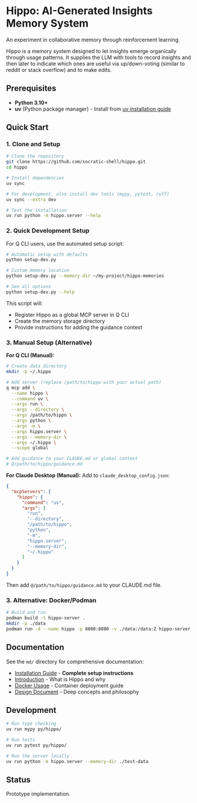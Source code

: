 # Hippo: AI-Generated Insights Memory System

An experiment in collaborative memory through reinforcement learning.

Hippo is a memory system designed to let insights emerge organically through usage patterns. It supplies the LLM with tools to record insights and then later to indicate which ones are useful via up/down-voting (similar to reddit or stack overflow) and to make edits.

## Prerequisites

- **Python 3.10+**
- **uv** (Python package manager) - Install from [uv installation guide](https://docs.astral.sh/uv/getting-started/installation/)

## Quick Start

### 1. Clone and Setup

```bash
# Clone the repository
git clone https://github.com/socratic-shell/hippo.git
cd hippo

# Install dependencies
uv sync

# For development, also install dev tools (mypy, pytest, ruff)
uv sync --extra dev

# Test the installation
uv run python -m hippo.server --help
```

### 2. Quick Development Setup

For Q CLI users, use the automated setup script:

```bash
# Automatic setup with defaults
python setup-dev.py

# Custom memory location
python setup-dev.py --memory-dir ~/my-project/hippo-memories

# See all options
python setup-dev.py --help
```

This script will:
- Register Hippo as a global MCP server in Q CLI
- Create the memory storage directory
- Provide instructions for adding the guidance context

### 3. Manual Setup (Alternative)

**For Q CLI (Manual):**
```bash
# Create data directory
mkdir -p ~/.hippo

# Add server (replace /path/to/hippo with your actual path)
q mcp add \
  --name hippo \
  --command uv \
  --args run \
  --args --directory \
  --args /path/to/hippo \
  --args python \
  --args -m \
  --args hippo.server \
  --args --memory-dir \
  --args ~/.hippo \
  --scope global

# Add guidance to your CLAUDE.md or global context
# @/path/to/hippo/guidance.md
```

**For Claude Desktop (Manual):** Add to `claude_desktop_config.json`:
```json
{
  "mcpServers": {
    "hippo": {
      "command": "uv",
      "args": [
        "run", 
        "--directory", 
        "/path/to/hippo", 
        "python", 
        "-m", 
        "hippo.server", 
        "--memory-dir", 
        "~/.hippo"
      ]
    }
  }
}
```

Then add `@/path/to/hippo/guidance.md` to your CLAUDE.md file.

### 3. Alternative: Docker/Podman

```bash
# Build and run
podman build -t hippo-server .
mkdir -p ./data
podman run -d --name hippo -p 8080:8080 -v ./data:/data:Z hippo-server
```

## Documentation

See the `md/` directory for comprehensive documentation:

- [Installation Guide](md/installation.md) - **Complete setup instructions**
- [Introduction](md/introduction.md) - What is Hippo and why
- [Docker Usage](md/docker.md) - Container deployment guide
- [Design Document](md/design/design-doc.md) - Deep concepts and philosophy

## Development

```bash
# Run type checking
uv run mypy py/hippo/

# Run tests
uv run pytest py/hippo/

# Run the server locally
uv run python -m hippo.server --memory-dir ./test-data
```

## Status

Prototype implementation.
